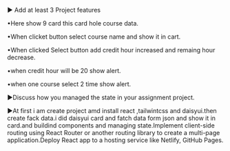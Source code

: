 ▶ Add at least 3 Project features

•Here show 9 card this card hole course data.

•When clicket button select course name and show it in cart.

•When clicked Select button add credit hour increased and remaing  hour decrease.

•when credit hour will be 20 show alert.

•when one course select 2 time show alert.

▶Discuss how you managed the state in your assignment project.

▶At first i am create project amd install react ,tailwintcss and daisyui.then create fack data.i did daisyui card and fatch data form json and show it in card.and buildind components and managing state.Implement client-side routing using React Router or another routing library to create a multi-page application.Deploy  React app to a hosting service like Netlify, GitHub Pages.


